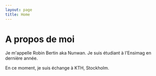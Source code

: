 ```yaml
---
layout: page
title: Home
---
```


# A propos de moi

Je m'appelle Robin Bertin aka Nunwan. Je suis étudiant à l'Ensimag en dernière année.

En ce moment, je suis échange à KTH, Stockholm.
